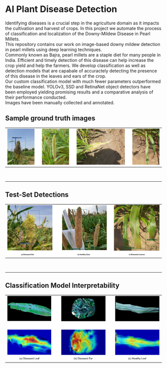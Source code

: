 # AI Plant Disease Detection

Identifying  diseases  is  a  crucial  step  in  the  agriculture domain as it impacts the cultivation and harvest of crops. In this project we automate the process of classification and localization of the Downy-Mildew Disease in Pearl Millets. 
<br />
This repository contains our work on image-based downy mildew detection in pearl millets using deep learning techniques. 
<br />
Commonly known as Bajra, pearl millets are a staple diet for many people in India. Efficient and timely detection of this disease can help increase the crop yield and help the farmers. We develop classification as well as detection models that are capabale of accuractely detecting the presence of this disease in the leaves and ears of the crop.
<br />
Our custom classification model with much fewer parameters outperformed the baseline model. YOLOv3, SSD and RetinaNet object detectors have been employed yielding promising results and a comparative analysis of their performance conducted. 
<br>
Images have been manually collected and annotated.

## Sample ground truth images 

<table>
<tr>
  <td><img src="images/gt_combined.png"></td>
</tr>
</table>

<br>
<hr>

## Test-Set Detections

<table>
<tr>
  <td><img src="images/test_combined.png"></td>
</tr>
</table>

<br>
<hr>

## Classification Model Interpretability

<table>
<tr>
  <td><img src="images/vis_combined.png"></td>
</tr>
</table>

